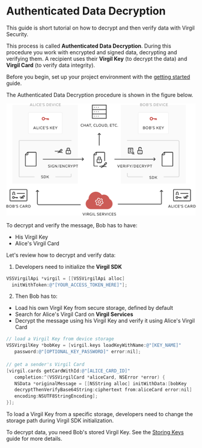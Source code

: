 # Authenticated Data Decryption

This guide is short tutorial on how to decrypt and then verify data with Virgil Security.

This process is called **Authenticated Data Decryption**. During this procedure you work with encrypted and signed data, decrypting and verifying them. A recipient uses their **Virgil Key** (to decrypt the data) and **Virgil Card** (to verify data integrity).


Before you begin, set up your project environment with the [getting started](/docs/objectivec/guides/configuration/client.md) guide.

The Authenticated Data Decryption procedure is shown in the figure below.

![Virgil Intro](/docs/objectivec/img/Guides_introduction.png "Authenticated Data Decryption")

To decrypt and verify the message, Bob has to have:
 - His Virgil Key
 - Alice's Virgil Card

Let's review how to decrypt and verify data:

1. Developers need to initialize the **Virgil SDK**

```objectivec
VSSVirgilApi *virgil = [[VSSVirgilApi alloc]
  initWithToken:@"[YOUR_ACCESS_TOKEN_HERE]"];
```

2. Then Bob has to:

 - Load his own Virgil Key from secure storage, defined by default
 - Search for Alice's Virgil Card on **Virgil Services**
 - Decrypt the message using his Virgil Key and verify it using Alice's Virgil Card

 ```objectivec
 // load a Virgil Key from device storage
 VSSVirgilKey *bobKey = [virgil.keys loadKeyWithName:@"[KEY_NAME]"
 	password:@"[OPTIONAL_KEY_PASSWORD]" error:nil];

 // get a sender's Virgil Card
 [virgil.cards getCardWithId:@"[ALICE_CARD_ID]"
 	completion:^(VSSVirgilCard *aliceCard, NSError *error) {
 	NSData *originalMessage = [[NSString alloc] initWithData:[bobKey
 	decryptThenVerifyBase64String:ciphertext from:aliceCard error:nil]
 	encoding:NSUTF8StringEncoding];
 }];
 ```

To load a Virgil Key from a specific storage, developers need to change the storage path during Virgil SDK initialization.

To decrypt data, you need Bob's stored Virgil Key. See the [Storing Keys](/docs/objectivec/guides/virgil-key/saving-key.md) guide for more details.
